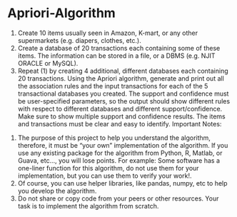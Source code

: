 # Apriori-Algorithm
1. Create 10 items usually seen in Amazon, K-mart, or any other supermarkets (e.g. diapers, clothes, etc.).
2. Create a database of 20 transactions each containing
some of these items. The information can be stored in a file, or a DBMS (e.g. NJIT ORACLE or MySQL).
3. Repeat (1) by creating 4 additional, different databases each containing 20 transactions.
Using the Apriori algorithm, generate and print out all the association rules and the input transactions for each of the 5 transactional databases you created. The support and confidence must be user-specified parameters, so the output should show different rules with respect to different databases and different support/confidence.
Make sure to show multiple support and confidence results.
The items and transactions must be clear and easy to identify.
Important Notes:
1) The purpose of this project to help you understand the algorithm,
therefore, it must be “your own” implementation of the algorithm. If you use any existing package for the algorithm from Python, R, Matlab, or Guava, etc..., you will lose points. For example: Some software has a one-liner function for this algorithm, do not use them for your implementation, but you can use them to verify your work!.
2) Of course, you can use helper libraries, like pandas, numpy, etc to help you develop the algorithm.
3) Do not share or copy code from your peers or other resources. Your task is to implement the algorithm from scratch.
